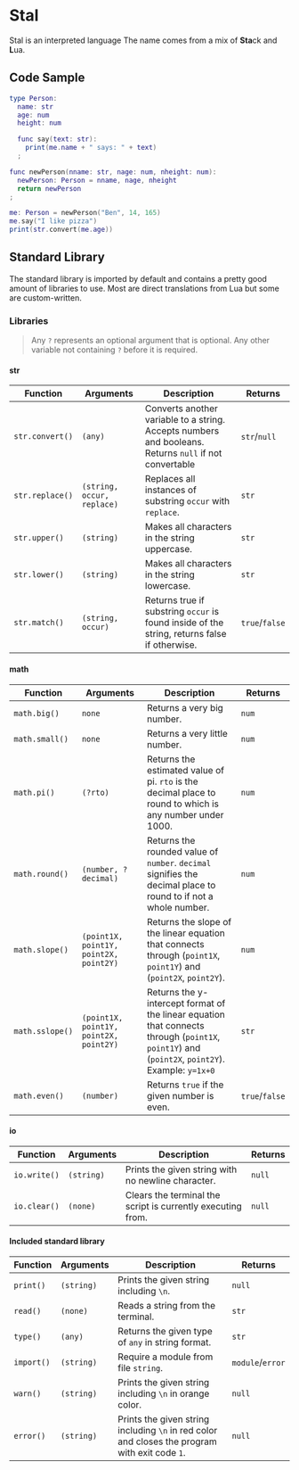 # Stal
Stal is an interpreted language The name comes from a mix of **Sta**ck and **L**ua.

## Code Sample
```lua
type Person:
  name: str
  age: num
  height: num

  func say(text: str):
    print(me.name + " says: " + text)
  ;

func newPerson(nname: str, nage: num, nheight: num):
  newPerson: Person = nname, nage, nheight
  return newPerson
;

me: Person = newPerson("Ben", 14, 165)
me.say("I like pizza")
print(str.convert(me.age))
```

## Standard Library
The standard library is imported by default and contains a pretty good amount of libraries to use. Most are direct translations from Lua but some are custom-written.

### Libraries
> Any ``?`` represents an optional argument that is optional.
> Any other variable not containing ``?`` before it is required.

#### str
| Function           | Arguments  | Description                                                                                              | Returns          |
|--------------------|------------|----------------------------------------------------------------------------------------------------------|------------------|
| ``str.convert()``  | ``(any)``  | Converts another variable to a string. Accepts numbers and booleans. Returns ``null`` if not convertable | ``str``/``null`` |
| ``str.replace()``  | ``(string, occur, replace)``  | Replaces all instances of substring ``occur`` with ``replace``. | ``str`` |
| ``str.upper()``  | ``(string)``  | Makes all characters in the string uppercase. | ``str`` |
| ``str.lower()``  | ``(string)``  | Makes all characters in the string lowercase. | ``str`` |
| ``str.match()``  | ``(string, occur)``  | Returns true if substring ``occur`` is found inside of the string, returns false if otherwise. | ``true``/``false`` |

#### math
| Function           | Arguments  | Description                                                                                              | Returns          |
|--------------------|------------|----------------------------------------------------------------------------------------------------------|------------------|
| ``math.big()``  | ``none``  | Returns a very big number. | ``num`` |
| ``math.small()``  | ``none``  | Returns a very little number. | ``num`` |
| ``math.pi()``  | ``(?rto)``  | Returns the estimated value of pi. ``rto`` is the decimal place to round to which is any number under 1000. | ``num`` |
| ``math.round()``  | ``(number, ?decimal)``  | Returns the rounded value of ``number``. ``decimal`` signifies the decimal place to round to if not a whole number. | ``num`` |
| ``math.slope()``  | ``(point1X, point1Y, point2X, point2Y)``  | Returns the slope of the linear equation that connects through (``point1X``, ``point1Y``) and (``point2X``, ``point2Y``). | ``num`` |
| ``math.sslope()``  | ``(point1X, point1Y, point2X, point2Y)``  | Returns the y-intercept format of the linear equation that connects through (``point1X``, ``point1Y``) and (``point2X``, ``point2Y``). Example: ``y=1x+0`` | ``str`` |
| ``math.even()``  | ``(number)``  | Returns ``true`` if the given number is even. | ``true``/``false`` |

#### io
| Function           | Arguments  | Description                                                                                              | Returns          |
|--------------------|------------|----------------------------------------------------------------------------------------------------------|------------------|
| ``io.write()``  | ``(string)``  | Prints the given string with no newline character. | ``null`` |
| ``io.clear()``  | ``(none)``  | Clears the terminal the script is currently executing from. | ``null`` |

#### Included standard library
| Function           | Arguments  | Description                                                                                              | Returns          |
|--------------------|------------|----------------------------------------------------------------------------------------------------------|------------------|
| ``print()``  | ``(string)``  | Prints the given string including ``\n``. | ``null`` |
| ``read()``  | ``(none)``  | Reads a string from the terminal. | ``str`` |
| ``type()``  | ``(any)``  | Returns the given type of ``any`` in string format. | ``str`` |
| ``import()``  | ``(string)``  | Require a module from file ``string``. | ``module``/``error`` |
| ``warn()``  | ``(string)``  | Prints the given string including ``\n`` in orange color. | ``null`` |
| ``error()``  | ``(string)``  | Prints the given string including ``\n`` in red color and closes the program with exit code ``1``. | ``null`` |
